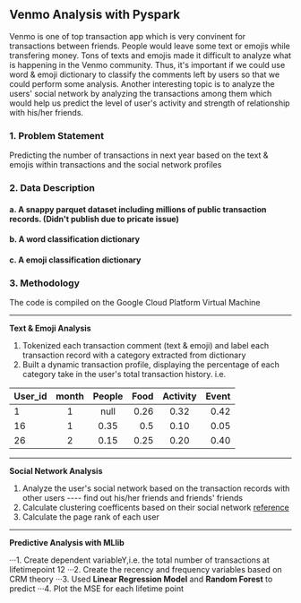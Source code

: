 ## Venmo Analysis with Pyspark 
Venmo is one of top transaction app which is very convinent for transactions between friends. People would leave some text or emojis while transfering money. 
Tons of texts and emojis made it difficult to analyze what is happening in the Venmo community. Thus, it's important if we could use word & emoji dictionary to classify
the comments left by users so that we could perform some analysis. Another interesting topic is to analyze the users' social network by analyzing the transactions among them 
which would help us predict the level of user's activity and strength of relationship with his/her friends.

### 1. Problem Statement 
Predicting the number of transactions in next year based on the text & emojis within transactions and the social network profiles

### 2. Data Description
#### a. A snappy parquet dataset including millions of public transaction records. (Didn't publish due to pricate issue) 
#### b. A word classification dictionary 
#### c. A emoji classification dictionary 

### 3. Methodology
The code is compiled on the Google Cloud Platform Virtual Machine 

---------

**Text & Emoji Analysis**

1. Tokenized each transaction comment (text & emoji) and label each transaction record with a category extracted from dictionary 
2. Built a dynamic transaction profile, displaying the percentage of each category take in the user's total transaction history. i.e. 

|  User_id      |  month  |  People   |  Food   |    Activity    |  Event  |
| ------------- |:-------:|:---------:| -------:| :-------------:| -------:|
| 1             |     1   | null      | 0.26    |     0.32       |  0.42   |
| 16            |     1   | 0.35      | 0.5     |     0.10       |  0.05   |
| 26            |     2   |  0.15     | 0.25    |     0.20       |  0.40   |

---------

**Social Network Analysis**
1. Analyze the user's social network based on the transaction records with other users ---- find out his/her friends and friends' friends
2. Calculate clustering coefficents based on their social network [reference](https://en.wikipedia.org/wiki/Clustering_coefficient "wikipage")
3. Calculate the page rank of each user

---------

**Predictive Analysis with MLlib**

···1. Create dependent variableY,i.e. the total number of transactions at lifetimepoint 12
···2. Create the recency and frequency variables based on CRM theory
···3. Used **Linear Regression Model** and **Random Forest** to predict 
···4. Plot the MSE for each lifetime point


